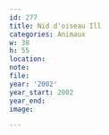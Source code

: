 ```yaml
---
id: 277
title: Nid d'oiseau Ill
categories: Animaux
w: 38
h: 55
location:
note:
file:
year: '2002'
year_start: 2002
year_end:
image:

---
```

